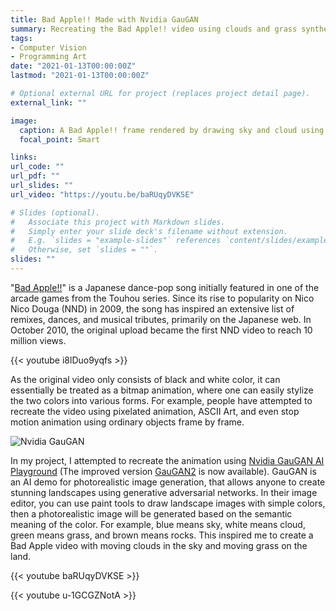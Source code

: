 ```yaml
---
title: Bad Apple!! Made with Nvidia GauGAN
summary: Recreating the Bad Apple!! video using clouds and grass synthesized by Nvidia GauGAN model
tags:
- Computer Vision
- Programming Art
date: "2021-01-13T00:00:00Z"
lastmod: "2021-01-13T00:00:00Z"

# Optional external URL for project (replaces project detail page).
external_link: ""

image:
  caption: A Bad Apple!! frame rendered by drawing sky and cloud using Nvidia GauGAN
  focal_point: Smart

links:
url_code: ""
url_pdf: ""
url_slides: ""
url_video: "https://youtu.be/baRUqyDVKSE"

# Slides (optional).
#   Associate this project with Markdown slides.
#   Simply enter your slide deck's filename without extension.
#   E.g. `slides = "example-slides"` references `content/slides/example-slides.md`.
#   Otherwise, set `slides = ""`.
slides: ""
---
```


"[Bad Apple!!](https://www.youtube.com/watch?v=9lNZ_Rnr7Jc)" is a Japanese dance-pop song initially featured in one of the arcade games from the Touhou series. Since its rise to popularity on Nico Nico Douga (NND) in 2009, the song has inspired an extensive list of remixes, dances, and musical tributes, primarily on the Japanese web. In October 2010, the original upload became the first NND video to reach 10 million views.

{{< youtube i8lDuo9yqfs >}}

As the original video only consists of black and white color, it can essentially be treated as a bitmap animation, where one can easily stylize the two colors into various forms. For example, people have attempted to recreate the video using pixelated animation, ASCII Art, and even stop motion animation using ordinary objects frame by frame.

![Nvidia GauGAN](https://cdn.vox-cdn.com/uploads/chorus_asset/file/15972196/nvidia_gaugan_gif.gif "Nvidia GauGAN landscape drawing demo")

In my project, I attempted to recreate the animation using [Nvidia GauGAN AI Playground](https://www.nvidia.com/en-us/research/ai-playground/) (The improved version [GauGAN2](http://gaugan.org/gaugan2/) is now available). GauGAN is an AI demo for photorealistic image generation, that allows anyone to create stunning landscapes using generative adversarial networks. In their image editor, you can use paint tools to draw landscape images with simple colors, then a photorealistic image will be generated based on the semantic meaning of the color. For example, blue means sky, white means cloud, green means grass, and brown means rocks. This inspired me to create a Bad Apple video with moving clouds in the sky and moving grass on the land.

{{< youtube baRUqyDVKSE >}}

{{< youtube u-1GCGZNotA >}}